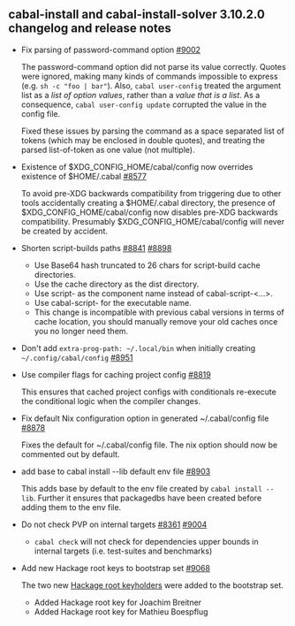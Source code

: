 cabal-install and cabal-install-solver 3.10.2.0 changelog and release notes
---

- Fix parsing of password-command option [#9002](https://github.com/haskell/cabal/pull/9002)
  
  The password-command option did not parse its value correctly.
  Quotes were ignored, making many kinds of commands impossible to
  express (e.g.  `sh -c "foo | bar"`).  Also, `cabal user-config`
  treated the argument list as a *list of option values*, rather than a
  *value that is a list*.  As a consequence, `cabal user-config
  update` corrupted the value in the config file.
  
  Fixed these issues by parsing the command as a space separated list
  of tokens (which may be enclosed in double quotes), and treating the
  parsed list-of-token as one value (not multiple).
  
- Existence of $XDG_CONFIG_HOME/cabal/config now overrides existence of $HOME/.cabal [#8577](https://github.com/haskell/cabal/issues/8577)
  
  To avoid pre-XDG backwards compatibility from triggering due to other
  tools accidentally creating a $HOME/.cabal directory, the presence of
  $XDG_CONFIG_HOME/cabal/config now disables pre-XDG backwards
  compatibility.  Presumably $XDG_CONFIG_HOME/cabal/config will never be
  created by accident.
  
- Shorten script-builds paths [#8841](https://github.com/haskell/cabal/issues/8841) [#8898](https://github.com/haskell/cabal/pull/8898)
  
  - Use Base64 hash truncated to 26 chars for script-build cache directories.
  - Use the cache directory as the dist directory.
  - Use script-<your-sanitized-script-name> as the component name instead of cabal-script-<...>.
  - Use cabal-script-<your-actual-script-name> for the executable name.
  - This change is incompatible with previous cabal versions in terms of cache location,
    you should manually remove your old caches once you no longer need them.
  
- Don't add `extra-prog-path: ~/.local/bin` when initially creating `~/.config/cabal/config` [#8951](https://github.com/haskell/cabal/issues/8951)
- Use compiler flags for caching project config [#8819](https://github.com/haskell/cabal/pull/8819)
  
  This ensures that cached project configs with conditionals re-execute the conditional logic when the compiler changes.
  
- Fix default Nix configuration option in generated ~/.cabal/config file [#8878](https://github.com/haskell/cabal/pull/8878)
  
  Fixes the default for ~/.cabal/config file. The nix option should now be commented out by default.
  
- add base to cabal install --lib default env file [#8903](https://github.com/haskell/cabal/pull/8903)
  
  This adds base by default to the env file created by `cabal install --lib`. Further it ensures that packagedbs have been created before adding them to the env file.
  
- Do not check PVP on internal targets [#8361](https://github.com/haskell/cabal/issues/8361) [#9004](https://github.com/haskell/cabal/pull/9004)
  
  - `cabal check` will not check for dependencies upper bounds in internal
    targets (i.e. test-suites and benchmarks)
  
- Add new Hackage root keys to bootstrap set [#9068](https://github.com/haskell/cabal/pull/9068)
  
  The two new [Hackage root keyholders](https://github.com/haskell-infra/hackage-root-keys/tree/master/root-keys) were added to the bootstrap set.
  
  - Added Hackage root key for Joachim Breitner
  - Added Hackage root key for Mathieu Boespflug
